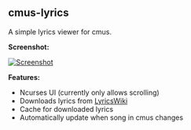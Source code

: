 cmus-lyrics
-----------

A simple lyrics viewer for cmus.

**Screenshot:**

[![Screenshot](http://ompldr.org/tZDBjMQ "screenshot")](http://ompldr.org/vZDBjMQ)


**Features:**

- Ncurses UI (currently only allows scrolling)
- Downloads lyrics from [LyricsWiki](http://lyrics.wikia.com/Lyrics_Wiki)
- Cache for downloaded lyrics
- Automatically update when song in cmus changes
